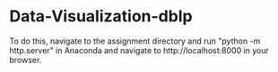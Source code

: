 # Data-Visualization-dblp

To do this, navigate to the assignment directory and run "python -m http.server" in Anaconda and navigate to http://localhost:8000 in your browser.
